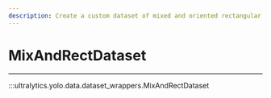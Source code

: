 ```yaml
---
description: Create a custom dataset of mixed and oriented rectangular objects with Ultralytics YOLO's MixAndRectDataset.
---
```


# MixAndRectDataset
---
:::ultralytics.yolo.data.dataset_wrappers.MixAndRectDataset
<br><br>

